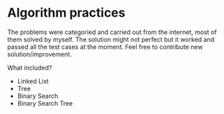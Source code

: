 # Algorithm practices

The problems were categoried and carried out from the internet, most of them solved by myself. The solution might not perfect but it worked and passed all the test cases at the moment. Feel free to contribute new solution/improvement.

What included?
* Linked List
* Tree
* Binary Search
* Binary Search Tree